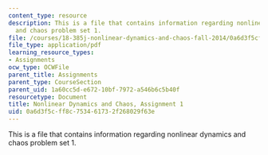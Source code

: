 ```yaml
---
content_type: resource
description: This is a file that contains information regarding nonlinear dynamics
  and chaos problem set 1.
file: /courses/18-385j-nonlinear-dynamics-and-chaos-fall-2014/0a6d3f5cff8c753461732f268029f63e_MIT18_385JF14_Pset1.pdf
file_type: application/pdf
learning_resource_types:
- Assignments
ocw_type: OCWFile
parent_title: Assignments
parent_type: CourseSection
parent_uid: 1a60cc5d-e672-10bf-7972-a546b6c5b40f
resourcetype: Document
title: Nonlinear Dynamics and Chaos, Assignment 1
uid: 0a6d3f5c-ff8c-7534-6173-2f268029f63e
---
```

This is a file that contains information regarding nonlinear dynamics and chaos problem set 1.

